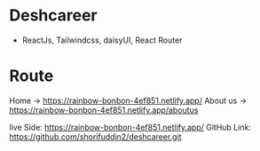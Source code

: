 # Deshcareer

* ReactJs, Tailwindcss, daisyUI, React Router

# Route
Home -> https://rainbow-bonbon-4ef851.netlify.app/
About us -> https://rainbow-bonbon-4ef851.netlify.app/aboutus

live Side: https://rainbow-bonbon-4ef851.netlify.app/
GitHub Link: https://github.com/shorifuddin2/deshcareer.git
